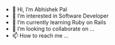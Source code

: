 - 👋 Hi, I’m Abhishek Pal
- 👀 I’m interested in Software Developer
- 🌱 I’m currently learning Ruby on Rails
- 💞️ I’m looking to collaborate on ...
- 📫 How to reach me ...

<!---
Apal51640/Apal51640 is a ✨ special ✨ repository because its `README.md` (this file) appears on your GitHub profile.
You can click the Preview link to take a look at your changes.
--->
